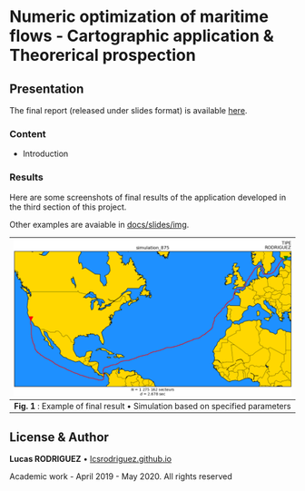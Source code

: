 # Numeric optimization of maritime flows - Cartographic application & Theorerical prospection

## Presentation


The final report (released under slides format) is available [here](docs/slides/diapo.pdf).

### Content

- Introduction



### Results

Here are some screenshots of final results of the application developed in the third section of this project.

Other examples are avaiable in [docs/slides/img](docs/slides/img/).

| ![app3.jpg](docs/slides/img/app3.png) | 
|:--:| 
| **Fig. 1** : Example of final result &bull; Simulation based on specified parameters |

## License & Author

**Lucas RODRIGUEZ** &bull; [lcsrodriguez.github.io](https://lcsrodriguez.github.io)

Academic work - April 2019 - May 2020. All rights reserved